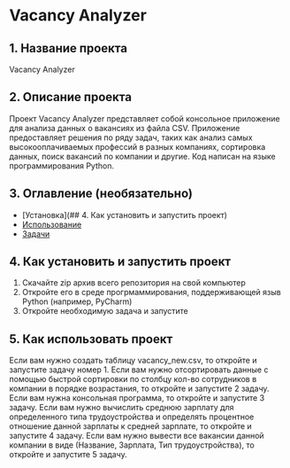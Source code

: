 # Vacancy Analyzer

## 1. Название проекта

Vacancy Analyzer

## 2. Описание проекта

Проект Vacancy Analyzer представляет собой консольное приложение для анализа данных о вакансиях из файла CSV. Приложение предоставляет решения по ряду задач, таких как анализ самых высокооплачиваемых профессий в разных компаниях, сортировка данных, поиск вакансий по компании и другие. Код написан на языке программирования Python.

## 3. Оглавление (необязательно)

- [Установка](## 4. Как установить и запустить проект)
- [Использование](#5-как-использовать-проект)
- [Задачи](#задачи)

## 4. Как установить и запустить проект

1. Скачайте zip архив всего репозитория на свой компьютер
2. Откройте его в среде прогрмаммирования, поддерживающей языв Python (например, PyCharm)
3. Откройте необходимую задача и запустите

## 5. Как использовать проект

Если вам нужно создать таблицу vacancy_new.csv, то откройте и запустите задачу номер 1.
Если вам нужно отсортировать данные с помощью быстрой сортировки по столбцу кол-во сотрудников в компании в порядке возрастания, то откройте и запустите 2 задачу.
Если вам нужна консольная программа, то откройте и запустите 3 задачу.
Если вам нужно вычислить среднюю зарплату для определенного типа трудоустройства и определять процентное отношение данной зарплаты к средней зарплате, то откройте и запустите 4 задачу.
Если вам нужно вывести все вакансии данной компании в виде (Название, Зарплата, Тип трудоустройства), то откройте и запустите 5 задачу.
